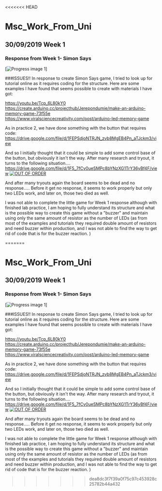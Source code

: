 <<<<<<< HEAD
# Msc_Work_From_Uni

## 30/09/2019 Week 1
### Response from Week 1- Simon Says 
[![Progress image 1](https://github.com/muziFiona/Msc_Work_From_Uni/blob/master/IMG_20191007_075110.jpg)]

###ISSUES!!
In response to create Simon Says game, I tried to look up for tutorial online as it requires coding for the structure. 
Here are some examples I have found that seems possible to create with materials I have got:

https://youtu.be/Tcp_6L80kY0
https://create.arduino.cc/projecthub/Jerepondumie/make-an-arduino-memory-game-73f55e
https://www.viralsciencecreativity.com/post/arduino-led-memory-game

As in practice 2, we have done something with the button that requires code:
https://drive.google.com/file/d/1FEPSdjoNTRJN_zvb8MgEB4Pn_aTJckm3/view

And so I initially thought that it could be simple to add some control base of the button, but obviously it isn't the way. 
After many research and tryout, it turns to the following situation....
https://drive.google.com/file/d/1F5_7fCv0ueSMPc8bYNzXG1TrY36yBf4F/view
[![OUT OF ORDER](https://github.com/muziFiona/Msc_Work_From_Uni/blob/master/%E8%A8%BB%E8%A7%A3%202019-10-07%20082356.jpg)](https://drive.google.com/file/d/1F5_7fCv0ueSMPc8bYNzXG1TrY36yBf4F/view)

And after many tryouts again the board seems to be dead and no response.....
Before it get no response, it seems to work properly but only two LEDs work, and later on, those two died as well. 

I was not able to complete the little game for Week 1 response although with finished lab practice, I am hoping to fully understand its structure and what is the possible way to create this game without a "buzzer" and maintain using only the same amount of resistor as the number of LEDs (as from most of the examples and tutorials they required double amount of resistors and need buzzer within production, and I was not able to find the way to get rid of code that is for the buzzer reaction. )

=======
# Msc_Work_From_Uni

## 30/09/2019 Week 1
### Response from Week 1- Simon Says 
[![Progress image 1](https://github.com/muziFiona/Msc_Work_From_Uni/blob/master/IMG_20191007_075110.jpg)]

###ISSUES!!
In response to create Simon Says game, I tried to look up for tutorial online as it requires coding for the structure. 
Here are some examples I have found that seems possible to create with materials I have got:

https://youtu.be/Tcp_6L80kY0
https://create.arduino.cc/projecthub/Jerepondumie/make-an-arduino-memory-game-73f55e
https://www.viralsciencecreativity.com/post/arduino-led-memory-game

As in practice 2, we have done something with the button that requires code:
https://drive.google.com/file/d/1FEPSdjoNTRJN_zvb8MgEB4Pn_aTJckm3/view

And so I initially thought that it could be simple to add some control base of the button, but obviously it isn't the way. 
After many research and tryout, it turns to the following situation....
https://drive.google.com/file/d/1F5_7fCv0ueSMPc8bYNzXG1TrY36yBf4F/view
[![OUT OF ORDER](https://github.com/muziFiona/Msc_Work_From_Uni/blob/master/%E8%A8%BB%E8%A7%A3%202019-10-07%20082356.jpg)](https://drive.google.com/file/d/1F5_7fCv0ueSMPc8bYNzXG1TrY36yBf4F/view)

And after many tryouts again the board seems to be dead and no response.....
Before it get no response, it seems to work properly but only two LEDs work, and later on, those two died as well. 

I was not able to complete the little game for Week 1 response although with finished lab practice, I am hoping to fully understand its structure and what is the possible way to create this game without a "buzzer" and maintain using only the same amount of resistor as the number of LEDs (as from most of the examples and tutorials they required double amount of resistors and need buzzer within production, and I was not able to find the way to get rid of code that is for the buzzer reaction. )

>>>>>>> dea8dc3f7f39a0f75c97c453928c25782b44a432
